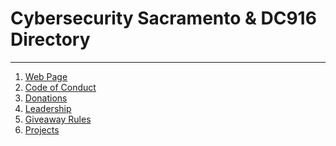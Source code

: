 # Cybersecurity Sacramento & DC916 Directory
---

1) [Web Page](https://dc916.com)
2) [Code of Conduct](https://github.com/CyberSecSacramento/Cybersecurity-Sacramento/blob/main/CoC.md)
3) [Donations](https://github.com/CyberSecSacramento/Cybersecurity-Sacramento/blob/main/Donations.md)
4) [Leadership](https://github.com/CyberSecSacramento/Cybersecurity-Sacramento/blob/main/Leadership.md)
5) [Giveaway Rules](https://github.com/CyberSecSacramento/Cybersecurity-Sacramento/blob/main/Giveaways.md)
6) [Projects](https://github.com/CyberSecSacramento/Cybersecurity-Sacramento/blob/main/Projects.md)